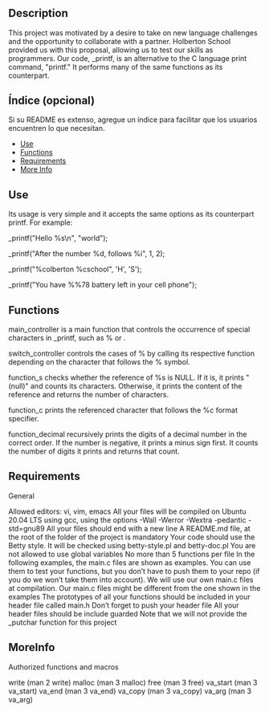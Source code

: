 # <PrintF>

## Description

This project was motivated by a desire to take on new language challenges and the opportunity to collaborate with a partner. Holberton School provided us with this proposal, allowing us to test our skills as programmers. Our code, _printf, is an alternative to the C language print command, "printf." It performs many of the same functions as its counterpart.

## Índice (opcional)

Si su README es extenso, agregue un índice para facilitar que los usuarios encuentren lo que necesitan.

- [Use](#use)
- [Functions](#Functions)
- [Requirements](#Requirements)
- [More Info](#MoreInfo)

## Use

Its usage is very simple and it accepts the same options as its counterpart printf. For example:

_printf("Hello %s\n", "world");

_printf("After the number %d, follows %i", 1, 2);

_printf("%colberton %cschool", 'H', 'S');

_printf("You have %%78 battery left in your cell phone");

## Functions

main_controller is a main function that controls the occurrence of special characters in _printf, such as % or \.

switch_controller controls the cases of % by calling its respective function depending on the character that follows the % symbol.

function_s checks whether the reference of %s is NULL. If it is, it prints "(null)" and counts its characters. Otherwise, it prints the content of the reference and returns the number of characters.

function_c prints the referenced character that follows the %c format specifier.

function_decimal recursively prints the digits of a decimal number in the correct order. If the number is negative, it prints a minus sign first. It counts the number of digits it prints and returns that count.



## Requirements

General

Allowed editors: vi, vim, emacs
All your files will be compiled on Ubuntu 20.04 LTS using gcc, using the options -Wall -Werror -Wextra -pedantic -std=gnu89
All your files should end with a new line
A README.md file, at the root of the folder of the project is mandatory
Your code should use the Betty style. It will be checked using betty-style.pl and betty-doc.pl
You are not allowed to use global variables
No more than 5 functions per file
In the following examples, the main.c files are shown as examples. You can use them to test your functions, but you don’t have to push them to your repo (if you do we won’t take them into account). We will use our own main.c files at compilation. Our main.c files might be different from the one shown in the examples
The prototypes of all your functions should be included in your header file called main.h
Don’t forget to push your header file
All your header files should be include guarded
Note that we will not provide the _putchar function for this project

## MoreInfo

Authorized functions and macros

write (man 2 write)
malloc (man 3 malloc)
free (man 3 free)
va_start (man 3 va_start)
va_end (man 3 va_end)
va_copy (man 3 va_copy)
va_arg (man 3 va_arg)

